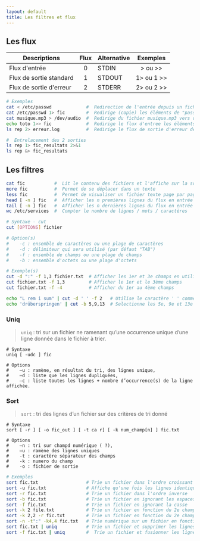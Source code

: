 ```yaml
---
layout: default
title: Les filtres et flux
---
```


## Les flux

| Descriptions            | Flux | Alternative |   Exemples   |
| ----------------------- | :--: | ----------- | :----------: |
| Flux d'entrée           |  0   | STDIN       |  > ou \>\>   |
| Flux de sortie standard |  1   | STDOUT      | 1> ou 1 \>\> |
| Flux de sortie d'erreur |  2   | STDERR      | 2> ou 2 \>\> |

```bash
# Exemples
cat < /etc/passwd             #  Redirection de l'entrée depuis un fichier
cat /etc/passwd 1> fic        #  Redirige (copie) les éléments de "passwd" dans "fic"
cat musique.mp3 > /dev/audio  #  Redirige du fichier musique.mp3 vers des appareils
echo toto 1>> fic             #  Redirige le flux d'entree les éléments de "toto" dans "fic"
ls rep 2> erreur.log          #  Redirige le flux de sortie d'erreur de "rep" dans "erreur.log"

#  Entrelacement des 2 sorties
ls rep 1> fic_resultats 2>&1
ls rep &> fic_resultats
```

## Les filtres

```bash
cat fic           #  Lit le contenu des fichiers et l'affiche sur la sortie standard
more fic          #  Permet de se déplacer dans un texte
less fic          #  Permet de visualiser un fichier texte page par page
head [ -n ] fic   #  Afficher les n premières lignes du flux en entrée
tail [ -n ] fic   #  Afficher les n dernières lignes du flux en entrée
wc /etc/services  #  Compter le nombre de lignes / mots / caractères
```

```bash
# Syntaxe - cut
cut [OPTIONS] fichier

# Option(s)
#    -c : ensemble de caractères ou une plage de caractères
#    -d : délimiteur qui sera utilisé (par défaut "TAB")
#    -f : ensemble de champs ou une plage de champs
#    -b : ensemble d'octets ou une plage d'octets

# Exemple(s)
cut -d ":" -f 1,3 fichier.txt  # Afficher les 1er et 3e champs en utilisant ":" comme délimiteur
cut fichier.txt -f 1,3         # Afficher le 1er et le 3ème champs
cut fichier.txt -f -4          # Afficher du 1er au 4ème champs

echo "L rem i sum" | cut -d ' ' -f 2   # Utilise le caractère ' ' comme délimiteur et affiche le 2e champs
echo 'drüberspringen' | cut -b 5,9,13  # Selectionne les 5e, 9e et 13e octets
```

### Uniq

> `uniq` : tri sur un fichier ne ramenant qu’une occurrence unique d’une ligne donnée dans le fichier à trier.

```shell
# Syntaxe
uniq [ -udc ] fic

# Options
#    –u : ramène, en résultat du tri, des lignes unique,
#    –d : liste que les lignes dupliquées,
#    –c : liste toutes les lignes + nombre d’occurrence(s) de la ligne affichée.
```

### Sort

> `sort` : tri des lignes d’un fichier sur des critères de tri donné

```shell
# Syntaxe
sort [ -r ] [ -o fic_out ] [ -t ca r] [ -k num_champ[n] ] fic.txt

# Options
#    –n : tri sur champd numérique ( ?),
#    –u : ramène des lignes uniques
#    -t : caractère séparateur des champs
#    -k : numero du champ
#    -o : fichier de sortie
```

```bash
# Exemples
sort fic.txt                  # Trie un fichier dans l'ordre croissant
sort ­-u fic.txt               # Affiche qu'une fois les lignes identiques
sort -r fic.txt               # Trie un fichier dans l'ordre inverse
sort -b fic.txt               # Trie un fichier en ignorant les espaces blancs de début et de fin
sort -f fic.txt               # Trie un fichier en ignorant la casse
sort -k 2 file.txt            # Trie un fichier en fonction du 2e champ (délimité par un espace)
sort -k 2,2 -r fic.txt        # Trie un fichier en fonction du 2e champ dans l'ordre inverse
sort -n -t":" -k4,4 fic.txt   # Trie numérique sur un fichier en fonction du 4eme champ, délimité par ":"
sort fic.txt | uniq           # Trie un fichier et supprimer les lignes en double
sort -f fic.txt | uniq        #  Trie un fichier et fusionner les lignes qui ne diffèrent que par la casse
```
